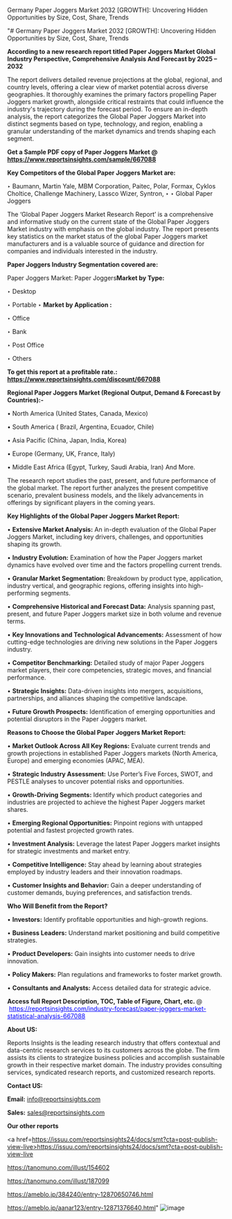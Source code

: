 Germany Paper Joggers Market 2032 [GROWTH]: Uncovering Hidden Opportunities by Size, Cost, Share, Trends

"# Germany Paper Joggers Market 2032 [GROWTH]: Uncovering Hidden Opportunities by Size, Cost, Share, Trends

<strong>According to a new research report titled Paper Joggers Market Global Industry Perspective, Comprehensive Analysis And Forecast by 2025 – 2032</strong>

The report delivers detailed revenue projections at the global, regional, and country levels, offering a clear view of market potential across diverse geographies. It thoroughly examines the primary factors propelling Paper Joggers market growth, alongside critical restraints that could influence the industry's trajectory during the forecast period. To ensure an in-depth analysis, the report categorizes the Global Paper Joggers Market into distinct segments based on type, technology, and region, enabling a granular understanding of the market dynamics and trends shaping each segment.

<strong>Get a Sample PDF copy of Paper Joggers Market </strong><strong>@<a href=https://www.reportsinsights.com/sample/667088 style=color:#0000ff;> https://www.reportsinsights.com/sample/667088</a></strong></font>

<strong>Key Competitors of the Global Paper Joggers Market are:</strong>

‣ Baumann, Martin Yale, MBM Corporation, Paitec, Polar, Formax, Cyklos Choltice, Challenge Machinery, Lassco Wizer, Syntron,
‣ 
‣ Global Paper Joggers

The ‘Global Paper Joggers Market Research Report’ is a comprehensive and informative study on the current state of the Global Paper Joggers Market industry with emphasis on the global industry. The report presents key statistics on the market status of the global Paper Joggers market manufacturers and is a valuable source of guidance and direction for companies and individuals interested in the industry.

<strong>Paper Joggers Industry Segmentation covered are:</strong>

Paper Joggers Market: 
Paper Joggers<strong>Market by Type:</strong>

‣ Desktop

‣ Portable
‣ 
<strong>Market by Application :</strong>

‣ Office

‣ Bank

‣ Post Office

‣ Others

<strong>To get this report at a profitable rate.: <a href=https://www.reportsinsights.com/discount/667088 style=color:#0000ff;>https://www.reportsinsights.com/discount/667088</a></strong></font>

<strong>Regional Paper Joggers Market (Regional Output, Demand &amp; Forecast by Countries):-</strong>

• North America (United States, Canada, Mexico)

• South America ( Brazil, Argentina, Ecuador, Chile)

• Asia Pacific (China, Japan, India, Korea)

• Europe (Germany, UK, France, Italy)

• Middle East Africa (Egypt, Turkey, Saudi Arabia, Iran) And More.

The research report studies the past, present, and future performance of the global market. The report further analyzes the present competitive scenario, prevalent business models, and the likely advancements in offerings by significant players in the coming years.

<strong>Key Highlights of the Global Paper Joggers Market Report:</strong>

• <strong>Extensive Market Analysis:</strong> An in-depth evaluation of the Global Paper Joggers Market, including key drivers, challenges, and opportunities shaping its growth.

• <strong>Industry Evolution:</strong> Examination of how the Paper Joggers market dynamics have evolved over time and the factors propelling current trends.

• <strong>Granular Market Segmentation:</strong> Breakdown by product type, application, industry vertical, and geographic regions, offering insights into high-performing segments.

• <strong>Comprehensive Historical and Forecast Data:</strong> Analysis spanning past, present, and future Paper Joggers market size in both volume and revenue terms.

• <strong>Key Innovations and Technological Advancements:</strong> Assessment of how cutting-edge technologies are driving new solutions in the Paper Joggers industry.

• <strong>Competitor Benchmarking:</strong> Detailed study of major Paper Joggers market players, their core competencies, strategic moves, and financial performance.

• <strong>Strategic Insights:</strong> Data-driven insights into mergers, acquisitions, partnerships, and alliances shaping the competitive landscape.

• <strong>Future Growth Prospects:</strong> Identification of emerging opportunities and potential disruptors in the Paper Joggers market.

<strong>Reasons to Choose the Global Paper Joggers Market Report:</strong>

• <strong>Market Outlook Across All Key Regions:</strong> Evaluate current trends and growth projections in established Paper Joggers markets (North America, Europe) and emerging economies (APAC, MEA).

• <strong>Strategic Industry Assessment:</strong> Use Porter’s Five Forces, SWOT, and PESTLE analyses to uncover potential risks and opportunities.

• <strong>Growth-Driving Segments:</strong> Identify which product categories and industries are projected to achieve the highest Paper Joggers market shares.

• <strong>Emerging Regional Opportunities:</strong> Pinpoint regions with untapped potential and fastest projected growth rates.

• <strong>Investment Analysis:</strong> Leverage the latest Paper Joggers market insights for strategic investments and market entry.

• <strong>Competitive Intelligence:</strong> Stay ahead by learning about strategies employed by industry leaders and their innovation roadmaps.

• <strong>Customer Insights and Behavior:</strong> Gain a deeper understanding of customer demands, buying preferences, and satisfaction trends.

<strong>Who Will Benefit from the Report?</strong>

• <strong>Investors:</strong> Identify profitable opportunities and high-growth regions.

• <strong>Business Leaders:</strong> Understand market positioning and build competitive strategies.

• <strong>Product Developers:</strong> Gain insights into customer needs to drive innovation.

• <strong>Policy Makers:</strong> Plan regulations and frameworks to foster market growth.

• <strong>Consultants and Analysts:</strong> Access detailed data for strategic advice.
</ul>
<strong>Access full Report Description, TOC, Table of Figure, Chart, etc. </strong>@  <a href=https://reportsinsights.com/industry-forecast/paper-joggers-market-statistical-analysis-667088 style=color:#0000ff;>https://reportsinsights.com/industry-forecast/paper-joggers-market-statistical-analysis-667088</a></font>

<strong><strong>About US</strong>:</strong>

Reports Insights is the leading research industry that offers contextual and data-centric research services to its customers across the globe. The firm assists its clients to strategize business policies and accomplish sustainable growth in their respective market domain. The industry provides consulting services, syndicated research reports, and customized research reports.

<strong>Contact US:</strong>

<p class=""""><b>Email:</b> <a href=mailto:info@reportsinsights.com>info@reportsinsights.com</a></p>
<p class=""""><b>Sales:</b> <a href=mailto:sales@reportsinsights.com>sales@reportsinsights.com</a></p>

<strong>Our other reports</strong>

<a href=https://issuu.com/reportsinsights24/docs/smt?cta=post-publish-view-live>https://issuu.com/reportsinsights24/docs/smt?cta=post-publish-view-live</a>

<a href=https://tanomuno.com/illust/154602>https://tanomuno.com/illust/154602</a>

<a href=https://tanomuno.com/illust/187099>https://tanomuno.com/illust/187099</a>

<a href=https://ameblo.jp/384240/entry-12870650746.html>https://ameblo.jp/384240/entry-12870650746.html</a>

<a href=https://ameblo.jp/aanar123/entry-12871376640.html>https://ameblo.jp/aanar123/entry-12871376640.html</a>"
![image](https://github.com/user-attachments/assets/1fb53910-2bf0-4f0e-8991-51e9fc41f024)
